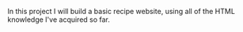 In this project I will build a basic recipe website, using all of the HTML knowledge I've acquired so far.
